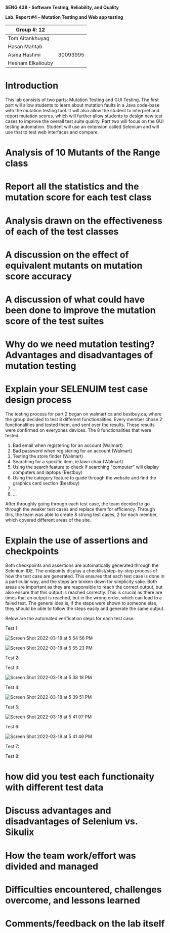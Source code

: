 **SENG 438 - Software Testing, Reliability, and Quality**

**Lab. Report \#4 – Mutation Testing and Web app testing**

| Group \#:  12    |     |
| -----------------| --- |
| Tom Altankhuyag  |     |
| Hasan Mahtab     |     |
| Asma Hashmi      | 30093995    |
| Hesham Elkaliouby|     |

# Introduction
This lab consists of two parts: Mutation Testing and GUI Testing. The first part will allow students to learn about mutation faults in a Java code-base with the mutation testing tool. It will also allow the student to interpret and report mutation scores, which will further allow students to design new test cases to improve the overall test suite quality. 
Part two will focus on the GUI testing automation. Student will use an extension called Selenium and will use that to test web interfaces and compare. 

# Analysis of 10 Mutants of the Range class 

# Report all the statistics and the mutation score for each test class



# Analysis drawn on the effectiveness of each of the test classes

# A discussion on the effect of equivalent mutants on mutation score accuracy



# A discussion of what could have been done to improve the mutation score of the test suites

# Why do we need mutation testing? Advantages and disadvantages of mutation testing

# Explain your SELENUIM test case design process

The testing process for part 2 began on walmart.ca and bestbuy.ca, where the group decided to test 8 different functionalities. Every member chose 2 functionalities and tested them, and sent over the results. These results were confirmed on everyones devices. The 8 functionalities that were tested:

1. Bad email when registering for an account (Walmart)
2. Bad password when registering for an account (Walmart)
3. Testing the store finder (Walmart)
4. Searching for a specific item, ie.lawn chair (Walmart)
5. Using the search feature to check if searching "computer" will display computers and laptops (Bestbuy)
6. Using the category feature to guide through the website and find the graphics card section (Bestbuy)
7. …
8. …

After throughly going through each test case, the team decided to go through the weaker test cases and replace them for efficiency. Through this, the team was able to create 8 strong test cases, 2 for each member, which covered different areas of the site.


# Explain the use of assertions and checkpoints

Both checkpoints and assertions are automatically generated through the Selenium IDE. The endpoints display a checklist/step-by-step process of how the test case are generated. This ensures that each test case is done in a particular way, and the steps are broken down for simplicity sake. Both areas are important as they are responsible to reach the correct output, but also ensure that this output is reached correctly. This is crucial as there are times that an output is reached, but in the wrong order, which can lead to a failed test. The general idea is, if the steps were shown to someone else, they should be able to follow the steps easily and generate the same output. 

Below are the automated verification steps for each test case:

Test 1:

![Screen Shot 2022-03-18 at 5 54 56 PM](https://user-images.githubusercontent.com/82603082/159097975-68edfb01-8758-4331-a8a1-82eea457e754.png)

![Screen Shot 2022-03-18 at 5 55 23 PM](https://user-images.githubusercontent.com/82603082/159097989-24a02fe5-dfc1-4b14-b523-f49b59d75158.png)


Test 2:

Test 3:

![Screen Shot 2022-03-18 at 5 38 18 PM](https://user-images.githubusercontent.com/82603082/159097170-709ebc8d-d774-42d8-9fea-550af16c7c8e.png)

Test 4:

![Screen Shot 2022-03-18 at 5 39 51 PM](https://user-images.githubusercontent.com/82603082/159097252-344acb22-a6a0-4e4f-b95d-f5974c4ad5e5.png)


Test 5:

![Screen Shot 2022-03-18 at 5 41 07 PM](https://user-images.githubusercontent.com/82603082/159097319-6f41c670-c448-4708-8dad-56ec8d02f68c.png)

Test 6:

![Screen Shot 2022-03-18 at 5 41 46 PM](https://user-images.githubusercontent.com/82603082/159097343-23515e4d-666c-403e-a433-829f8b52b7c5.png)


Test 7:

Test 8:

# how did you test each functionaity with different test data

# Discuss advantages and disadvantages of Selenium vs. Sikulix

# How the team work/effort was divided and managed


# Difficulties encountered, challenges overcome, and lessons learned

# Comments/feedback on the lab itself

